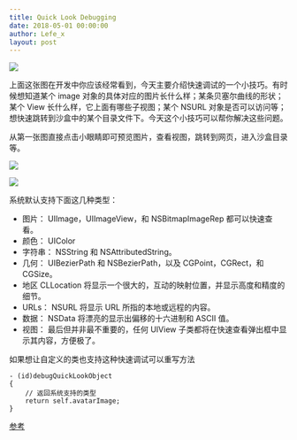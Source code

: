 ```yaml
---
title: Quick Look Debugging
date: 2018-05-01 00:00:00
author: Lefe_x
layout: post
---
```



![](https://github.com/awesome-tips/iOS-Tips/blob/master/images/2018/05/5-1.png?raw=true)

上面这张图在开发中你应该经常看到，今天主要介绍快速调试的一个小技巧。有时候想知道某个 image 对象的具体对应的图片长什么样；某条贝塞尔曲线的形状；某个 View 长什么样，它上面有哪些子视图；某个 NSURL 对象是否可以访问等；想快速跳转到沙盒中的某个目录文件下。今天这个小技巧可以帮你解决这些问题。

从第一张图直接点击小眼睛即可预览图片，查看视图，跳转到网页，进入沙盒目录等。

![](https://github.com/awesome-tips/iOS-Tips/blob/master/images/2018/05/5-2.png?raw=true)


![](https://github.com/awesome-tips/iOS-Tips/blob/master/images/2018/05/5-3.png?raw=true)


系统默认支持下面这几种类型：

- 图片： UIImage，UIImageView，和 NSBitmapImageRep 都可以快速查看。
- 颜色： UIColor
- 字符串： NSString 和 NSAttributedString。
- 几何： UIBezierPath 和 NSBezierPath，以及 CGPoint，CGRect，和 CGSize。
- 地区 CLLocation 将显示一个很大的，互动的映射位置，并显示高度和精度的细节。
- URLs： NSURL 将显示 URL 所指的本地或远程的内容。
- 数据： NSData 将漂亮的显示出偏移的十六进制和 ASCII 值。
- 视图： 最后但并非最不重要的，任何 UIView 子类都将在快速查看弹出框中显示其内容，方便极了。


如果想让自定义的类也支持这种快速调试可以重写方法

```
- (id)debugQuickLookObject
{
    // 返回系统支持的类型
    return self.avatarImage;
}
```

[参考](http://nshipster.cn/quick-look-debugging/)
